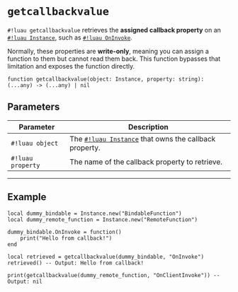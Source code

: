 # `getcallbackvalue`

`#!luau getcallbackvalue` retrieves the **assigned callback property** on an [`#!luau Instance`](https://create.roblox.com/docs/reference/engine/classes/Instance), such as [`#!luau OnInvoke`](https://create.roblox.com/docs/reference/engine/classes/BindableFunction#OnInvoke).

Normally, these properties are **write-only**, meaning you can assign a function to them but cannot read them back. This function bypasses that limitation and exposes the function directly.

```luau
function getcallbackvalue(object: Instance, property: string): (...any) -> (...any) | nil
```

## Parameters

| Parameter           | Description                                                                 |
|---------------------|-----------------------------------------------------------------------------|
| `#!luau object`       | The [`#!luau Instance`](https://create.roblox.com/docs/reference/engine/classes/Instance) that owns the callback property. |
| `#!luau property`     | The name of the callback property to retrieve.         |

---

## Example

```luau title="Retrieving a valid callback function, an unset property, and a missing property" linenums="1"
local dummy_bindable = Instance.new("BindableFunction")
local dummy_remote_function = Instance.new("RemoteFunction")

dummy_bindable.OnInvoke = function()
    print("Hello from callback!")
end

local retrieved = getcallbackvalue(dummy_bindable, "OnInvoke")
retrieved() -- Output: Hello from callback!

print(getcallbackvalue(dummy_remote_function, "OnClientInvoke")) -- Output: nil
```
